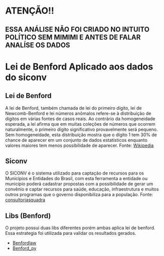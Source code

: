 # ATENÇÃO!!
ESSA ANÁLISE NÃO FOI CRIADO NO INTUITO POLÍTICO
SEM MIMIMI E ANTES DE FALAR ANALÍSE OS DADOS
---
# Lei de Benford Aplicado aos dados do siconv 

## Lei de Benford

A lei de Benford, também chamada de lei do primeiro dígito, lei de Newcomb-Benford e lei números anômalos refere-se à distribuição de dígitos em várias fontes de casos reais. Ao contrário da homogeneidade esperada, a lei afirma que em muitas coleções de números que ocorrem naturalmente, o primeiro dígito significativo provavelmente será pequeno. Sem homogeneidade, esta distribuição mostra que o dígito 1 tem 30% de chance de aparecer em um conjunto de dados estatísticos enquanto valores maiores tem menos possibilidade de aparecer.
Fonte: [Wikipedia](https://pt.wikipedia.org/wiki/Lei_de_Benford)

## Siconv

O SICONV é o sistema utilizado para captação de recursos para os Municípios e Entidades do Brasil, com esta ferramenta a entidade ou município poderá cadastrar propostas com a possibilidade de gerar um convênio e captar recursos para saúde, educação, infraestrutura e muitos outros programas que o governo disponibiliza para a população.
Fonte: [consultoriasquadra](https://www.consultoriasquadra.com.br/blog/siconv/quer-saber-e-aprender-sobre-o-siconv-o-que-e-um-convenio/)

## Libs (Benford)
O projeto possui duas libs diferentes porém ambas aplica lei de benford. Essa estrategia foi utilizada para validar os resultados gerados. 
* [Benfordlaw](https://github.com/erdogant/benfordslaw)
* [Benford_py](https://github.com/milcent/benford_py)

